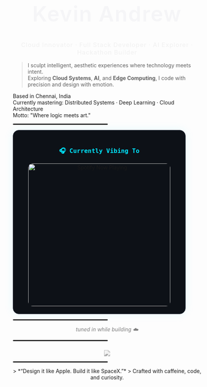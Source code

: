 <h1 align="center" style="font-size: 3.5rem; font-weight: 600; letter-spacing: 2px; color: #f5f5f7; font-family: -apple-system, BlinkMacSystemFont, 'SF Pro Display', 'SF Pro Text', sans-serif;">
  Kevin Andrew
</h1>

<h3 align="center" style="font-family:'SF Pro Display','Helvetica Neue',sans-serif; font-weight:500; color:#f2f2f2; text-shadow:0 0 10px rgba(255,255,255,0.08); letter-spacing:1px;">
  Cloud Innovator · Full Stack Developer · AI Explorer · Hackathon Builder
</h3>


> I sculpt intelligent, aesthetic experiences where technology meets intent.  
> Exploring **Cloud Systems**, **AI**, and **Edge Computing**, I code with precision and design with emotion.

Based in Chennai, India  
Currently mastering: Distributed Systems · Deep Learning · Cloud Architecture  
Motto: "Where logic meets art."


<hr style="width:50%;border:0.5px solid #222;border-radius:5px;">

<div align="center" style="background:#0d1117; border:1px solid #1f2937; border-radius:16px; padding:20px; width:420px; box-shadow:0 0 25px rgba(0,229,255,0.1);">

  <h3 style="color:#00E5FF; font-family:'JetBrains Mono', monospace; margin-bottom:10px;">
    🎧 Currently Vibing To
  </h3>

  <a href="https://open.spotify.com/user/g0oyyt3dtmeerb9muk6aiwqcv" target="_blank">
    <img 
      src="https://spotify-github-profile.kittinanx.com/api/view?uid=g0oyyt3dtmeerb9muk6aiwqcv&cover_image=true&theme=novatorem&show_offline=false&background_color=0d1117&interchange=false&bar_color=00E5FF&bar_color_cover=false"
      width="380"
      alt="Spotify Now Playing"
      style="border-radius:12px; margin-top:8px;"
    />
  </a>
</div>

<hr style="width:50%;border:0.5px solid #222;border-radius:5px;">
<p align="center">
  <i style="color:gray;">tuned in while building ☁️</i>
</p>

<hr style="width:50%;border:0.5px solid #222;border-radius:5px;">

<p align="center">
  <img 
    src="https://skillicons.dev/icons?i=js,ts,python,react,nodejs,mongodb,aws,git,linux,tailwind,nextjs,flask,html,css" 
    style="filter: grayscale(100%) brightness(120%) contrast(90%); margin-top: 10px;"
  />
</p>


<hr style="width:50%;border:0.5px solid #222;border-radius:5px;">

<p align="center">
> *“Design it like Apple. Build it like SpaceX.”*  
> Crafted with caffeine, code, and curiosity.
</p>


